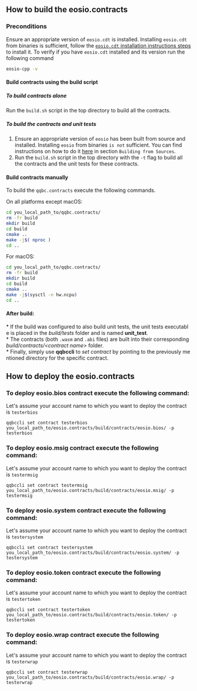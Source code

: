 ## How to build the eosio.contracts

### Preconditions
Ensure an appropriate version of `eosio.cdt` is installed. Installing `eosio.cdt` from binaries is sufficient, follow the [`eosio.cdt` installation instructions steps](https://github.com/EOSIO/eosio.cdt/tree/master/#binary-releases) to install it. To verify if you have `eosio.cdt` installed and its version run the following command 

```sh
eosio-cpp -v
```

#### Build contracts using the build script

##### To build contracts alone
Run the `build.sh` script in the top directory to build all the contracts.

##### To build the contracts and unit tests
1. Ensure an appropriate version of `eosio` has been built from source and installed. Installing `eosio` from binaries `is not` sufficient. You can find instructions on how to do it [here](https://github.com/EOSIO/eos/blob/master/README.md) in section `Building from Sources`.
2. Run the `build.sh` script in the top directory with the `-t` flag to build all the contracts and the unit tests for these contracts.

#### Build contracts manually

To build the `qqbc.contracts` execute the following commands.

On all platforms except macOS:
```sh
cd you_local_path_to/qqbc.contracts/
rm -fr build
mkdir build
cd build
cmake ..
make -j$( nproc )
cd ..
```

For macOS:
```sh
cd you_local_path_to/qqbc.contracts/
rm -fr build
mkdir build
cd build
cmake ..
make -j$(sysctl -n hw.ncpu)
cd ..
```

#### After build:
* If the build was configured to also build unit tests, the unit tests executable is placed in the _build/tests_ folder and is named __unit_test__.
* The contracts (both `.wasm` and `.abi` files) are built into their corresponding _build/contracts/\<contract name\>_ folder.
* Finally, simply use __qqbccli__ to _set contract_ by pointing to the previously mentioned directory for the specific contract.

## How to deploy the eosio.contracts

### To deploy eosio.bios contract execute the following command:
Let's assume your account name to which you want to deploy the contract is `testerbios`
```
qqbccli set contract testerbios you_local_path_to/eosio.contracts/build/contracts/eosio.bios/ -p testerbios
```

### To deploy eosio.msig contract execute the following command:
Let's assume your account name to which you want to deploy the contract is `testermsig`
```
qqbccli set contract testermsig you_local_path_to/eosio.contracts/build/contracts/eosio.msig/ -p testermsig
```

### To deploy eosio.system contract execute the following command:
Let's assume your account name to which you want to deploy the contract is `testersystem`
```
qqbccli set contract testersystem you_local_path_to/eosio.contracts/build/contracts/eosio.system/ -p testersystem
```

### To deploy eosio.token contract execute the following command:
Let's assume your account name to which you want to deploy the contract is `testertoken`
```
qqbccli set contract testertoken you_local_path_to/eosio.contracts/build/contracts/eosio.token/ -p testertoken
```

### To deploy eosio.wrap contract execute the following command:
Let's assume your account name to which you want to deploy the contract is `testerwrap`
```
qqbccli set contract testerwrap you_local_path_to/eosio.contracts/build/contracts/eosio.wrap/ -p testerwrap
```